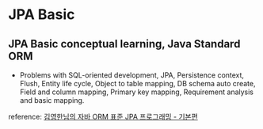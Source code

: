 # JPA Basic

## JPA Basic conceptual learning, Java Standard ORM 
- Problems with SQL-oriented development, JPA, Persistence context, Flush, Entity life cycle, Object to table mapping, DB schema auto create, Field and column mapping, Primary key mapping, Requirement analysis and basic mapping.

reference: [김영한님의 자바 ORM 표준 JPA 프로그래밍 - 기본편](https://www.inflearn.com/course/ORM-JPA-Basic/dashboard) 